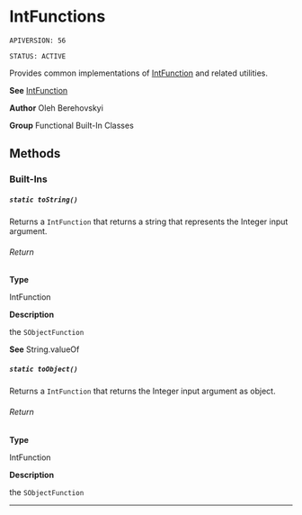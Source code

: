 # IntFunctions

`APIVERSION: 56`

`STATUS: ACTIVE`

Provides common implementations of [IntFunction](/docs/Functional-Abstract-Classes/IntFunction.md) and related utilities.


**See** [IntFunction](/docs/Functional-Abstract-Classes/IntFunction.md)


**Author** Oleh Berehovskyi


**Group** Functional Built-In Classes

## Methods
### Built-Ins
##### `static toString()`

Returns a `IntFunction` that returns a string that represents the Integer input argument.

###### Return

**Type**

IntFunction

**Description**

the `SObjectFunction`


**See** String.valueOf

##### `static toObject()`

Returns a `IntFunction` that returns the Integer input argument as object.

###### Return

**Type**

IntFunction

**Description**

the `SObjectFunction`

---
